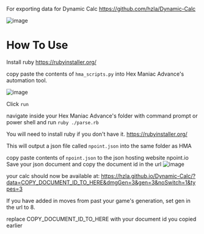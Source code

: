 For exporting data for Dynamic Calc https://github.com/hzla/Dynamic-Calc

![image](https://github.com/user-attachments/assets/f9810736-6cf9-4540-b330-127344a8ceb1)


# How To Use
Install ruby https://rubyinstaller.org/

copy paste the contents of `hma_scripts.py` into Hex Maniac Advance's automation tool. 

![image](https://github.com/user-attachments/assets/2c739afc-aec2-43de-9b96-f3d2ab63dd3d)

Click `run`

navigate inside your Hex Maniac Advance's folder with command prompt or power shell and run `ruby ./parse.rb`

You will need to install ruby if you don't have it. https://rubyinstaller.org/

This will output a json file called `npoint.json` into the same folder as HMA

copy paste contents of `npoint.json` to the json hosting website npoint.io 
Save your json document and copy the document id in the url 
![image](https://github.com/hzla/pk3ds_for_dynamic_calc/assets/5680299/f8e9dac8-2737-49e9-bce6-914f2bf4a912)

your calc should now be available at: https://hzla.github.io/Dynamic-Calc/?data=COPY_DOCUMENT_ID_TO_HERE&dmgGen=3&gen=3&noSwitch=1&types=3

If you have added in moves from past your game's generation, set gen in the url to 8.

replace COPY_DOCUMENT_ID_TO_HERE with your document id you copied earlier


